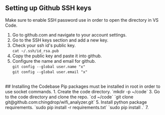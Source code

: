 ## Setting up Github SSH keys
Make sure to enable SSH password use in order to open the directory in VS Code.
1. Go to github.com and navigate to your account settings.
2. Go to the SSH keys section and add a new key.
3. Check your ssh id's public key.  
	`cat ~/.ssh/id_rsa.pub`
5. Copy the public key and paste it into github.
6. Configure the name and email for github.  
	`git config --global user.name "x"`  
	`git config --global user.email "x"`
<br>
## Installing the Codebase
Pip packages must be installed in root in order to use socket commands.
1. Create the code directory.  
	`mkdir -p ~/code`
3. Go to the code directory and clone the repo.  
	`cd ~/code`  
	`git clone git@github.com:chingdrop/wifi_analyzer.git`
5. Install python package requirements.  
	`sudo pip install -r requirements.txt`  
	`sudo pip install .`
7. 
